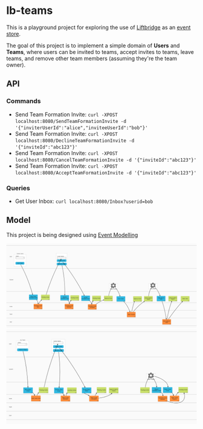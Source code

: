 # lb-teams

This is a playground project for exploring the use of [Liftbridge](https://liftbridge.io/) as an [event store](https://en.wikipedia.org/wiki/Event_store).

The goal of this project is to implement a simple domain of **Users** and **Teams**, where users can be invited to teams, accept invites to teams, leave teams, and remove other team members (assuming they're the team owner).

## API

### Commands

* Send Team Formation Invite: `curl -XPOST localhost:8080/SendTeamFormationInvite -d '{"inviterUserId":"alice","inviteeUserId":"bob"}'`
* Send Team Formation Invite: `curl -XPOST localhost:8080/DeclineTeamFormationInvite -d '{"inviteId":"abc123"}'`
* Send Team Formation Invite: `curl -XPOST localhost:8080/CancelTeamFormationInvite -d '{"inviteId":"abc123"}'`
* Send Team Formation Invite: `curl -XPOST localhost:8080/AcceptTeamFormationInvite -d '{"inviteId":"abc123"}'`

### Queries

* Get User Inbox: `curl localhost:8080/Inbox?userid=bob`

## Model

This project is being designed using [Event Modelling](https://eventmodeling.org/)

<img src="docs/Invite01.png" width="800">
<br>
<img src="docs/Invite02.png" width="800">